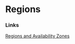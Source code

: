 # Regions

### Links

[Regions and Availability Zones](https://aws.amazon.com/about-aws/global-infrastructure/regions_az/?p=ngi&loc=2)

